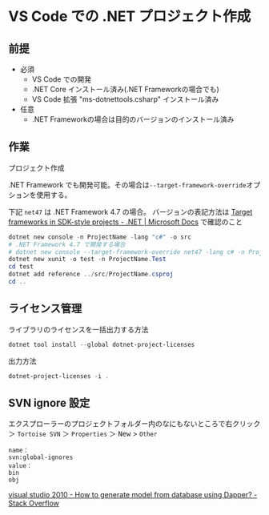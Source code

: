 # VS Code での .NET プロジェクト作成

## 前提

- 必須
  - VS Code での開発
  - .NET Core インストール済み(.NET Frameworkの場合でも)
  - VS Code 拡張 "ms-dotnettools.csharp" インストール済み
- 任意
  - .NET Frameworkの場合は目的のバージョンのインストール済み


## 作業

プロジェクト作成

.NET Framework でも開発可能。その場合は`--target-framework-override`オプションを使用する。

下記 `net47` は .NET Framework 4.7 の場合。
バージョンの表記方法は [Target frameworks in SDK-style projects - .NET | Microsoft Docs](https://docs.microsoft.com/en-us/dotnet/standard/frameworks) で確認のこと

```powershell
dotnet new console -n ProjectName -lang "c#" -o src
# .NET Framework 4.7 で開発する場合
# dotnet new console --target-framework-override net47 -lang c# -n ProjectName -o src
dotnet new xunit -o test -n ProjectName.Test
cd test
dotnet add reference ../src/ProjectName.csproj
cd ..

```

## ライセンス管理

ライブラリのライセンスを一括出力する方法

```powershell
dotnet tool install --global dotnet-project-licenses
```

出力方法

```powershell
dotnet-project-licenses -i .
```

## SVN ignore 設定

エクスプローラーのプロジェクトフォルダー内のなにもないところで右クリック＞ `Tortoise SVN` ＞ `Properties` ＞ <kbd>New</kbd> > `Other`

```
name：
svn:global-ignores
value：
bin
obj

```

[visual studio 2010 - How to generate model from database using Dapper? - Stack Overflow](https://stackoverflow.com/questions/11056141/how-to-generate-model-from-database-using-dapper)
